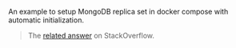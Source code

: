 An example to setup MongoDB replica set in docker compose with automatic initialization.

> The [related answer](https://stackoverflow.com/a/78468290/14749257) on StackOverflow.
